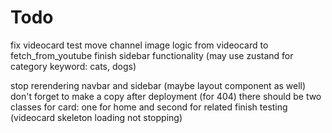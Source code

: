 # Todo

fix videocard test
move channel image logic from videocard to fetch_from_youtube
finish sidebar functionality (may use zustand for category keyword: cats, dogs)

stop rerendering navbar and sidebar (maybe layout component as well)
don't forget to make a copy after deployment (for 404)
there should be two classes for card: one for home and second for related
finish testing (videocard skeleton loading not stopping)
